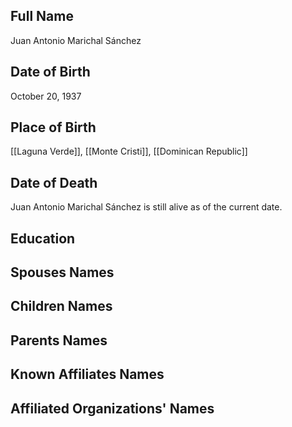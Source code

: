 ## Full Name
Juan Antonio Marichal Sánchez

## Date of Birth
October 20, 1937

## Place of Birth
[[Laguna Verde]], [[Monte Cristi]], [[Dominican Republic]]

## Date of Death
Juan Antonio Marichal Sánchez is still alive as of the current date.

## Education

## Spouses Names

## Children Names

## Parents Names

## Known Affiliates Names

## Affiliated Organizations' Names
